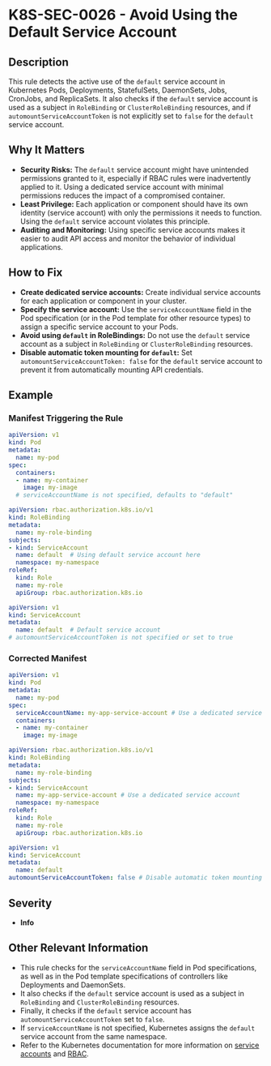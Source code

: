 # K8S-SEC-0026 - Avoid Using the Default Service Account

## Description

This rule detects the active use of the `default` service account in Kubernetes Pods, Deployments, StatefulSets, DaemonSets, Jobs, CronJobs, and ReplicaSets. It also checks if the `default` service account is used as a subject in `RoleBinding` or `ClusterRoleBinding` resources, and if `automountServiceAccountToken` is not explicitly set to `false` for the `default` service account.

## Why It Matters

-   **Security Risks:** The `default` service account might have unintended permissions granted to it, especially if RBAC rules were inadvertently applied to it. Using a dedicated service account with minimal permissions reduces the impact of a compromised container.
-   **Least Privilege:** Each application or component should have its own identity (service account) with only the permissions it needs to function. Using the `default` service account violates this principle.
-   **Auditing and Monitoring:** Using specific service accounts makes it easier to audit API access and monitor the behavior of individual applications.

## How to Fix

-   **Create dedicated service accounts:** Create individual service accounts for each application or component in your cluster.
-   **Specify the service account:** Use the `serviceAccountName` field in the Pod specification (or in the Pod template for other resource types) to assign a specific service account to your Pods.
-   **Avoid using `default` in RoleBindings:** Do not use the `default` service account as a subject in `RoleBinding` or `ClusterRoleBinding` resources.
-   **Disable automatic token mounting for `default`:** Set `automountServiceAccountToken: false` for the `default` service account to prevent it from automatically mounting API credentials.

## Example

### Manifest Triggering the Rule

```yaml
apiVersion: v1
kind: Pod
metadata:
  name: my-pod
spec:
  containers:
  - name: my-container
    image: my-image
  # serviceAccountName is not specified, defaults to "default"
```

```yaml
apiVersion: rbac.authorization.k8s.io/v1
kind: RoleBinding
metadata:
  name: my-role-binding
subjects:
- kind: ServiceAccount
  name: default  # Using default service account here
  namespace: my-namespace
roleRef:
  kind: Role
  name: my-role
  apiGroup: rbac.authorization.k8s.io
```

```yaml
apiVersion: v1
kind: ServiceAccount
metadata:
  name: default  # Default service account
# automountServiceAccountToken is not specified or set to true
```

### Corrected Manifest

```yaml
apiVersion: v1
kind: Pod
metadata:
  name: my-pod
spec:
  serviceAccountName: my-app-service-account # Use a dedicated service account
  containers:
  - name: my-container
    image: my-image
```

```yaml
apiVersion: rbac.authorization.k8s.io/v1
kind: RoleBinding
metadata:
  name: my-role-binding
subjects:
- kind: ServiceAccount
  name: my-app-service-account # Use a dedicated service account
  namespace: my-namespace
roleRef:
  kind: Role
  name: my-role
  apiGroup: rbac.authorization.k8s.io
```

```yaml
apiVersion: v1
kind: ServiceAccount
metadata:
  name: default
automountServiceAccountToken: false # Disable automatic token mounting
```

## Severity

  - **Info**

## Other Relevant Information

-   This rule checks for the `serviceAccountName` field in Pod specifications, as well as in the Pod template specifications of controllers like Deployments and DaemonSets.
-   It also checks if the `default` service account is used as a subject in `RoleBinding` and `ClusterRoleBinding` resources.
-   Finally, it checks if the `default` service account has `automountServiceAccountToken` set to `false`.
-   If `serviceAccountName` is not specified, Kubernetes assigns the `default` service account from the same namespace.
-   Refer to the Kubernetes documentation for more information on [service accounts](https://kubernetes.io/docs/tasks/configure-pod-container/configure-service-account/) and [RBAC](https://kubernetes.io/docs/reference/access-authn-authz/rbac/).